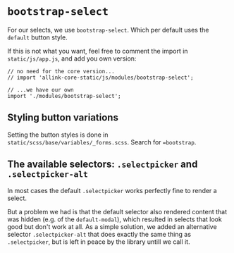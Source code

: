 # `bootstrap-select`

For our selects, we use `bootstrap-select`. Which per default uses the `default` button style.

If this is not what you want, feel free to comment the import in `static/js/app.js`, and add you own version:

```JS
// no need for the core version...
// import 'allink-core-static/js/modules/bootstrap-select';

// ...we have our own
import './modules/bootstrap-select';
```

## Styling button variations

Setting the button styles is done in `static/scss/base/variables/_forms.scss`. Search for `=bootstrap`.

## The available selectors: `.selectpicker` and `.selectpicker-alt`

In most cases the default `.selectpicker` works perfectly fine to render a select.

But a problem we had is that the default selector also rendered content that was hidden (e.g. of the `default-modal`), which resulted in selects that look good but don't work at all. As a simple solution, we added an alternative selector `.selectpicker-alt` that does exactly the same thing as `.selectpicker`, but is left in peace by the library untill we call it.

